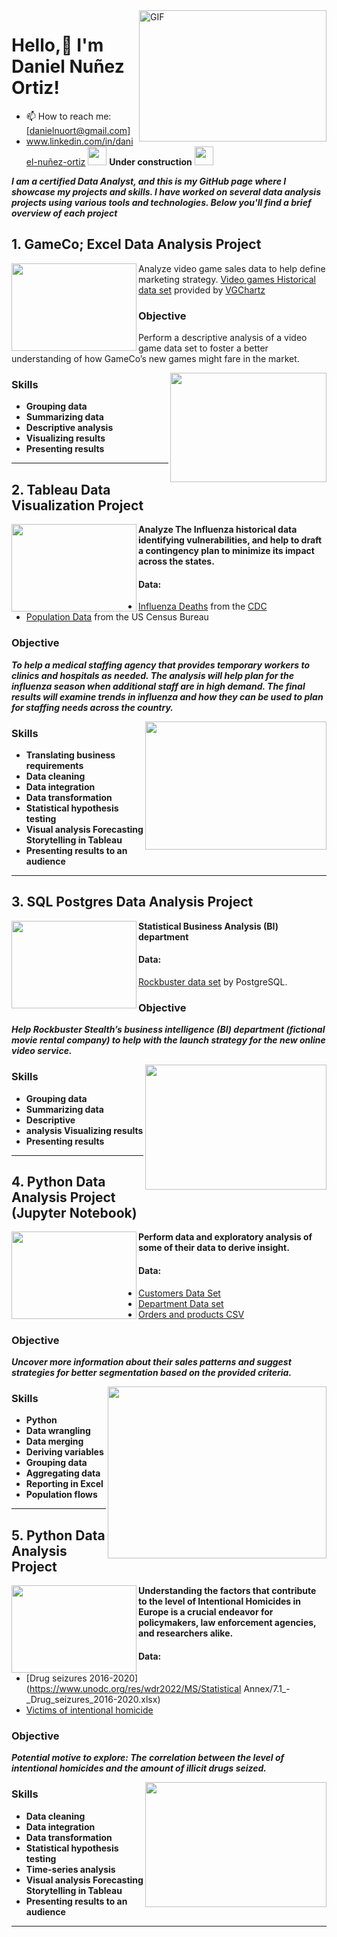 <img align="right" alt="GIF" src="https://github.com/DanielNuOrt/DanielNuOrt/assets/133763346/b21b0e78-e311-47aa-8bc9-0298e393897e" width="300" height="210" />

# Hello,👋 I'm Daniel Nuñez Ortiz!
- 📫 How to reach me: [danielnuort@gmail.com]
- www.linkedin.com/in/daniel-nuñez-ortiz
<img src="https://github.com/DanielNuOrt/DanielNuOrt/assets/133763346/a954f815-e8b3-4fcb-afb9-f8adb1655b83" width="30" height="30" /> **Under construction** <img src="https://github.com/DanielNuOrt/DanielNuOrt/assets/133763346/a954f815-e8b3-4fcb-afb9-f8adb1655b83" width="30" height="30" />

***I am a certified Data Analyst, and this is my GitHub page where I showcase my projects and skills. I have worked on several data analysis projects using various tools and technologies. Below you'll find a brief overview of each project***

## 1. GameCo; Excel Data Analysis Project

<img align="left" src="https://github.com/DanielNuOrt/DanielNuOrt/assets/133763346/592747df-4bcb-412c-87bc-394bbad9708b" width="200" height="140" />

Analyze video game sales data to help define marketing strategy. [Video games Historical data set](https://view.officeapps.live.com/op/view.aspx?src=https%3A%2F%2Fimages.careerfoundry.com%2Fpublic%2Fcourses%2Fintro-to-data%2FE1%2Fvgsales.xlsx&wdOrigin=BROWSELINK) provided by [VGChartz](http://vgchartz.com/methodology.php])

### Objective

Perform a descriptive analysis of a video game data set to foster a better understanding of how GameCo’s new games might fare in the market.

<img align="right" src="https://github.com/DanielNuOrt/DanielNuOrt/assets/133763346/111f3454-db64-49cc-97da-9e9c832c7d61" width="250" height="175" />

 ### Skills

 - **Grouping data**
 - **Summarizing data**
 - **Descriptive analysis**
 - **Visualizing results**
 - **Presenting results**

---

## 2. Tableau Data Visualization Project

<img align="left" src="https://github.com/DanielNuOrt/DanielNuOrt/assets/133763346/d89f125c-1097-4c85-b479-3480a2874b58" width="200" height="140" />

**Analyze The Influenza historical data identifying vulnerabilities, and help to draft a contingency plan to minimize its impact across the states.**

#### Data: 
- [Influenza Deaths](https://coach-courses-us.s3.amazonaws.com/public/courses/da_program/CDC_Influenza_Deaths_edited.xlsx) from the [CDC](https://wonder.cdc.gov/ucd-icd10.html)
- [Population Data](https://coach-courses-us.s3.amazonaws.com/public/courses/data-immersion/A1-A2_Influenza_Project/Census_Population_transformed_202101.csv) from the US Census Bureau


### Objective
***To help a medical staffing agency that provides temporary workers to clinics and hospitals as needed. The analysis will help plan for the influenza season when additional staff are in high demand. The final results will examine trends in influenza and how they can be used to plan for staffing needs across the country.***

<img align="right" src="https://github.com/DanielNuOrt/DanielNuOrt/assets/133763346/772ac8a6-c5a2-40a8-bc1d-cfc4821b9c1d" width="290" height="205" />

 ### Skills

- **Translating business requirements** 
- **Data cleaning**
- **Data integration**
- **Data transformation**
- **Statistical hypothesis testing**
- **Visual analysis Forecasting Storytelling in Tableau** 
- **Presenting results to an audience**

---

## 3. SQL Postgres Data Analysis Project

<img align="left" src="https://github.com/DanielNuOrt/DanielNuOrt/assets/133763346/642553e1-b8e7-4e2d-8ca6-3ef30e20bd8f" width="200" height="140" />

**Statistical Business Analysis (BI) department**

#### Data: 
[Rockbuster data set](http://www.postgresqltutorial.com/wp-content/uploads/2019/05/dvdrental.zip) by PostgreSQL.

### Objective

***Help Rockbuster Stealth’s business intelligence (BI) department (fictional movie rental company) to help with the launch strategy for the new online video service.***

<img align="right" src="https://github.com/DanielNuOrt/DanielNuOrt/assets/133763346/91448219-5696-42c6-bdd4-2bfd33db3fb6" width="290" height="200" />

 ### Skills

- **Grouping data**
- **Summarizing data**
- **Descriptive**
- **analysis Visualizing results**
- **Presenting results**

---

## 4. Python Data Analysis Project (Jupyter Notebook)


<img align="left" src="https://github.com/DanielNuOrt/DanielNuOrt/assets/133763346/bb661c56-f836-488b-9bf9-2185b1ff27c3" width="200" height="140" />

**Perform data and exploratory analysis of some of their data to derive insight.**

#### Data:
- [Customers Data Set](https://s3.amazonaws.com/coach-courses-us/public/courses/data-immersion/A4/A4_Data_Assets/customers.zip)
- [Department Data set](https://s3.amazonaws.com/coach-courses-us/public/courses/data-immersion/A4/A4_Data_Assets/4.4_departments.zip)
- [Orders and products CSV](https://s3.amazonaws.com/coach-courses-us/public/courses/data-immersion/A4/A4_Data_Assets/4.3_orders_products.zip)

### Objective
***Uncover more information about their sales patterns and suggest strategies for better segmentation based on the provided criteria.***

<img align="right" src="https://github.com/DanielNuOrt/DanielNuOrt/assets/133763346/ec8bbb5e-dadb-4b40-bcd5-b13d5100c638" width="350" height="275" />

 ### Skills

- **Python**
- **Data wrangling**
- **Data merging**
- **Deriving variables**
- **Grouping data**
- **Aggregating data**
- **Reporting in Excel**
- **Population flows**

---

## 5. Python Data Analysis Project

<img align="left" src="https://github.com/DanielNuOrt/DanielNuOrt/assets/133763346/ca0f7cfd-fd38-4dc5-a561-ed31d3c1ad9c" width="200" height="140" />

**Understanding the factors that contribute to the level of Intentional Homicides in Europe is a crucial endeavor for policymakers, law enforcement agencies, and researchers alike.**

#### Data:
- [Drug seizures 2016-2020](https://www.unodc.org/res/wdr2022/MS/Statistical Annex/7.1_-_Drug_seizures_2016-2020.xlsx)
- [Victims of intentional homicide](https://dataunodc.un.org/sites/dataunodc.un.org/files/data_cts_intentional_homicide.xlsxv)


### Objective

***Potential motive to explore: The correlation between the level of intentional homicides and the amount of illicit drugs seized.***

<img align="right" src="https://github.com/DanielNuOrt/DanielNuOrt/assets/133763346/acca4b9b-8a7a-4e5e-9534-166becb05137" width="290" height="200" />

 ### Skills

- **Data cleaning**
- **Data integration**
- **Data transformation**
- **Statistical hypothesis testing**
- **Time-series analysis**
- **Visual analysis Forecasting Storytelling in Tableau**
- **Presenting results to an audience**

---

<!---
DanielNuOrt/DanielNuOrt is a ✨ special ✨ repository because its `README.md` (this file) appears on your GitHub profile.
You can click the Preview link to take a look at your changes.
--->
